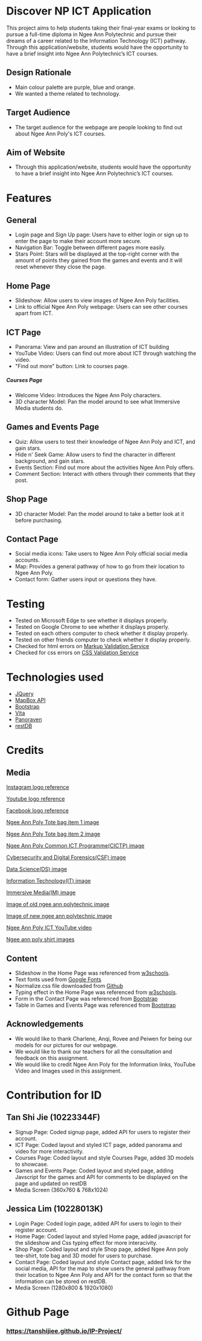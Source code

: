 # Discover NP ICT Application
This project aims to help students taking their final-year exams or looking to pursue a full-time diploma in Ngee Ann Polytechnic and pursue their dreams of a career related to the Information Technology (ICT) pathway. Through this application/website, students would have the opportunity to have a brief insight into Ngee Ann Polytechnic’s ICT courses.
## Design Rationale
- Main colour palette are purple, blue and orange.
- We wanted a theme related to technology.

## Target Audience
* The target audience for the webpage are people looking to find out about Ngee Ann Poly's ICT courses.
## Aim of Website
* Through this application/website, students would have the opportunity to have a brief insight into Ngee Ann Polytechnic’s ICT courses.

# Features
## General
- Login page and Sign Up page: Users have to either login or sign up to enter the page to make their account more secure.
- Navigation Bar: Toggle between different pages more easily.
- Stars Point: Stars will be displayed at the top-right corner with the amount of points they gained from the games and events and it will reset whenever they close the page.

## Home Page
- Slideshow: Allow users to view images of Ngee Ann Poly facilities.
- Link to official Ngee Ann Poly webpage: Users can see other courses apart from ICT.

## ICT Page
- Panorama: View and pan around an illustration of ICT building
- YouTube Video: Users can find out more about ICT through watching the video.
- "Find out more" button: Link to courses page.

##### Courses Page
- Welcome Video: Introduces the Ngee Ann Poly characters.
- 3D character Model: Pan the model around to see what Immersive Media students do.

## Games and Events Page
- Quiz: Allow users to test their knowledge of Ngee Ann Poly and ICT, and gain stars.
- Hide n' Seek Game: Allow users to find the character in different background, and gain stars.
- Events Section: Find out more about the activities Ngee Ann Poly offers.
- Comment Section: Interact with others through their comments that they post.

## Shop Page
- 3D character Model: Pan the model around to take a better look at it before purchasing.

## Contact Page
- Social media icons: Take users to Ngee Ann Poly official social media accounts.
- Map: Provides a general pathway of how to go from their location to Ngee Ann Poly.
- Contact form: Gather users input or questions they have.

# Testing
- Tested on Microsoft Edge to see whether it displays properly.
- Tested on Google Chrome to see whether it displays properly.
- Tested on each others computer to check whether it display properly.
- Tested on other friends computer to check whether it display properly.
- Checked for html errors on [Markup Validation Service](https://validator.w3.org/)
- Checked for css errors on [CSS Validation Service](https://jigsaw.w3.org/css-validator/)

# Technologies used
- [JQuery](https://jquery.com)
- [MapBox API](https://docs.mapbox.com/help/tutorials/getting-started-directions-api/)
- [Bootstrap](https://cdn.jsdelivr.net/npm/bootstrap@4.5.3/dist/css/bootstrap.min.css)
- [Vita](https://cdn.jsdelivr.net/npm/bootstrap@4.5.3/dist/css/bootstrap.min.css)
- [Panoraven](https://panoraven.com/en/share-360-photo)
- [restDB](https://restdb.io/)

# Credits
## Media
[Instagram logo reference](https://wallpaperaccess.com/full/1112307.jpg)

[Youtube logo reference](https://upload.wikimedia.org/wikipedia/commons/thumb/0/09/YouTube_full-color_icon_%282017%29.svg/2560px-YouTube_full-color_icon_%282017%29.svg.png)

[Facebook logo reference](https://upload.wikimedia.org/wikipedia/commons/thumb/b/b8/2021_Facebook_icon.svg/640px-2021_Facebook_icon.svg.png)

[Ngee Ann Poly Tote bag item 1 image](https://vivopress.com.sg/wp-content/uploads/2020/04/A4-Canvas-Bag_Ngee-Ann-Poly-2-600x600.jpg)

[Ngee Ann Poly Tote bag item 2 image](https://storage.googleapis.com/eezee-product-images/custom-a4-canvas-tote-bag-printing-singapore-yn8y_600.jpg)

[Ngee Ann Poly Common ICT Programme(CICTP) image](https://www.np.edu.sg/ict/PublishingImages/Pages/accountancy/ICT_Course_CICTP.jpg)

[Cybersecurity and Digital Forensics(CSF) image](https://www.np.edu.sg/ict/PublishingImages/Pages/accountancy/is_banner.jpg)

[Data Science(DS) image](https://www.np.edu.sg/ict/PublishingImages/Pages/accountancy/fi_banner.jpg)

[Information Technology(IT) image](https://www.np.edu.sg/ict/PublishingImages/Pages/accountancy/3d_banner.jpg)

[Immersive Media(IM) image](https://www.np.edu.sg/ict/PublishingImages/Course/IM-Header-Image.jpg)

[Image of old ngee ann polytechnic image](https://www.adb.org/sites/default/files/styles/full_width/public/multimedia-feature/ngee-ann-polytechnic-before.jpg?itok=Ma4EPBSP)

[Image of new ngee ann polytechnic image](https://scontent.fsin8-1.fna.fbcdn.net/v/t1.6435-9/p180x540/162275058_10158629954334219_686432234409864079_n.jpg?_nc_cat=109&ccb=1-5&_nc_sid=8631f5&_nc_ohc=V6emgcJ7mp4AX8jsUap&_nc_ht=scontent.fsin8-1.fna&oh=00_AT-6fZhhVfW0VS0M_lSvzB8cHn57jRA6XZYHuusmodOTOg&oe=62185775)

[Ngee Ann Poly ICT YouTube video](https://youtu.be/9WLK58uFkHU)

[Ngee ann poly shirt images](https://www.instagram.com/ngeeannshop/?hl=en)


## Content
* Slideshow in the Home Page was referenced from [w3schools](https://www.w3schools.com/howto/howto_js_slideshow.asp).
* Text fonts used from [Google Fonts](https://fonts.google.com/)
* Normalize.css file downloaded from [Github](https://necolas.github.io/normalize.css/)
* Typing effect in the Home Page was referenced from [w3schools](https://www.sitepoint.com/css-typewriter-effect/).
* Form in the Contact Page was referenced from [Bootstrap](https://getbootstrap.com/docs/4.0/components/forms/) 
* Table in Games and Events Page was referenced from [Bootstrap](https://getbootstrap.com/docs/4.1/content/tables/)

## Acknowledgements
* We would like to thank Charlene, Anqi, Rovee and Peiwen for being our models for our pictures for our webpage.
* We would like to thank our teachers for all the consultation and feedback on this assignment.
* We would like to credit Ngee Ann Poly for the Information links, YouTube Video and Images used in this assignment.

# Contribution for ID
## Tan Shi Jie (10223344F)
- Signup Page: Coded signup page, added API for users to register their account.
- ICT Page: Coded layout and styled ICT page, added panorama and video for more interactivity.
- Courses Page: Coded layout and style Courses Page, added 3D models to showcase. 
- Games and Events Page: Coded layout and styled page, adding Javscript for the games and API for comments to be displayed on the page and updated on restDB
- Media Screen (360x760 & 768x1024)
## Jessica Lim (10228013K)
- Login Page: Coded login page, added API for users to login to their register account.
- Home Page: Coded layout and styled Home page, added javascript for the slideshow and Css typing effect for more interacivity.
- Shop Page: Coded layout and style Shop page, added Ngee Ann poly tee-shirt, tote bag and 3D model for users to purchase.
- Contact Page: Coded layout and style Contact page, added link for the social media, API for the map to show users the general pathway from their location to Ngee Ann Poly and API for the contact form so that the information can be stored on restDB.
- Media Screen (1280x800 & 1920x1080)

# Github Page
### https://tanshijiee.github.io/IP-Project/
